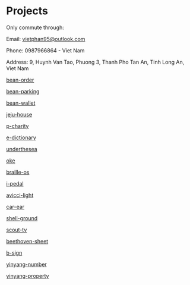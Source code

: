 # Projects

Only commute through:

Email: vietphan95@outlook.com

Phone: 0987966864 - Viet Nam

Address: 9, Huynh Van Tao, Phuong 3, Thanh Pho Tan An, Tinh Long An, Viet Nam

[bean-order](https://github.com/vietphan1995/bean-order.git)

[bean-parking](https://github.com/vietphan1995/bean-parking.git)

[bean-wallet](https://github.com/vietphan1995/bean-wallet.git)

[jeju-house](https://github.com/vietphan1995/jeju-house.git)

[p-charity](https://github.com/vietphan1995/p-charity.git)

[e-dictionary](https://github.com/vietphan1995/e-dictionary.git)

[underthesea](https://github.com/vietphan1995/underthesea.git)

[oke](https://github.com/vietphan1995/oke.git)

[braille-os](https://github.com/vietphan1995/braille-os.git)

[i-pedal](https://github.com/vietphan1995/i-pedal.git)

[avicci-light](https://github.com/vietphan1995/avicci-light.git)

[car-ear](https://github.com/vietphan1995/car-ear.git)

[shell-ground](https://github.com/vietphan1995/shell-ground.git)

[scout-tv](https://github.com/vietphan1995/scout-tv.git)

[beethoven-sheet](https://github.com/vietphan1995/beethoven-sheet.git)

[b-sign](https://github.com/vietphan1995/b-sign.git)

[yinyang-number](https://github.com/vietphan1995/yinyang-number.git)

[yinyang-property](https://github.com/vietphan1995/yinyang-property.git)